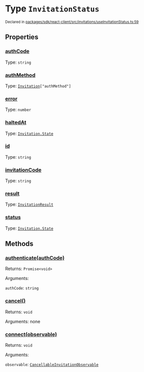 # Type `InvitationStatus`
<sub>Declared in [packages/sdk/react-client/src/invitations/useInvitationStatus.ts:59](https://github.com/dxos/dxos/blob/main/packages/sdk/react-client/src/invitations/useInvitationStatus.ts#L59)</sub>





## Properties
### [authCode](https://github.com/dxos/dxos/blob/main/packages/sdk/react-client/src/invitations/useInvitationStatus.ts#L62)
Type: <code>string</code>


### [authMethod](https://github.com/dxos/dxos/blob/main/packages/sdk/react-client/src/invitations/useInvitationStatus.ts#L63)
Type: <code>[Invitation](/api/@dxos/react-client/interfaces/Invitation)["authMethod"]</code>


### [error](https://github.com/dxos/dxos/blob/main/packages/sdk/react-client/src/invitations/useInvitationStatus.ts#L67)
Type: <code>number</code>


### [haltedAt](https://github.com/dxos/dxos/blob/main/packages/sdk/react-client/src/invitations/useInvitationStatus.ts#L65)
Type: <code>[Invitation.State](/api/@dxos/react-client/enums#State)</code>


### [id](https://github.com/dxos/dxos/blob/main/packages/sdk/react-client/src/invitations/useInvitationStatus.ts#L60)
Type: <code>string</code>


### [invitationCode](https://github.com/dxos/dxos/blob/main/packages/sdk/react-client/src/invitations/useInvitationStatus.ts#L61)
Type: <code>string</code>


### [result](https://github.com/dxos/dxos/blob/main/packages/sdk/react-client/src/invitations/useInvitationStatus.ts#L66)
Type: <code>[InvitationResult](/api/@dxos/react-client/types/InvitationResult)</code>


### [status](https://github.com/dxos/dxos/blob/main/packages/sdk/react-client/src/invitations/useInvitationStatus.ts#L64)
Type: <code>[Invitation.State](/api/@dxos/react-client/enums#State)</code>


## Methods
### [authenticate(authCode)](https://github.com/dxos/dxos/blob/main/packages/sdk/react-client/src/invitations/useInvitationStatus.ts#L71)



Returns: <code>Promise&lt;void&gt;</code>

Arguments: 

`authCode`: <code>string</code>


### [cancel()](https://github.com/dxos/dxos/blob/main/packages/sdk/react-client/src/invitations/useInvitationStatus.ts#L68)



Returns: <code>void</code>

Arguments: none


### [connect(observable)](https://github.com/dxos/dxos/blob/main/packages/sdk/react-client/src/invitations/useInvitationStatus.ts#L70)



Returns: <code>void</code>

Arguments: 

`observable`: <code>[CancellableInvitationObservable](/api/@dxos/react-client/classes/CancellableInvitationObservable)</code>
